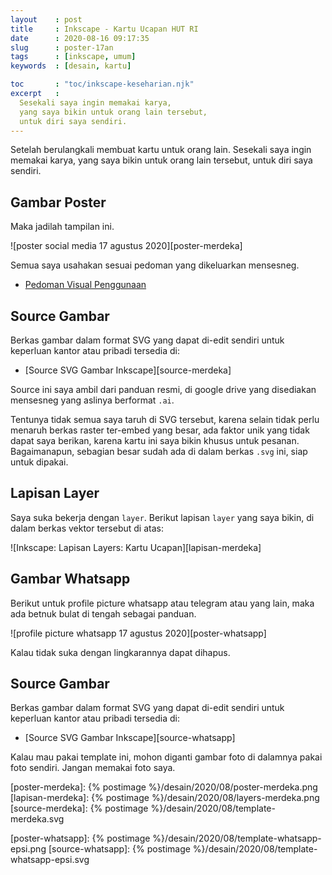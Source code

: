 ```yaml
---
layout    : post
title     : Inkscape - Kartu Ucapan HUT RI
date      : 2020-08-16 09:17:35
slug      : poster-17an
tags      : [inkscape, umum]
keywords  : [desain, kartu]

toc       : "toc/inkscape-keseharian.njk"
excerpt   : 
  Sesekali saya ingin memakai karya,
  yang saya bikin untuk orang lain tersebut,
  untuk diri saya sendiri.
---
```


<a name="prakata"></a>

Setelah berulangkali membuat kartu untuk orang lain.
Sesekali saya ingin memakai karya,
yang saya bikin untuk orang lain tersebut, untuk diri saya sendiri.

## Gambar Poster

Maka jadilah tampilan ini.

![poster social media 17 agustus 2020][poster-merdeka]

Semua saya usahakan sesuai pedoman yang dikeluarkan mensesneg.

* [Pedoman Visual Penggunaan][panduan-mensesneg]

## Source Gambar

Berkas gambar dalam format SVG yang dapat di-edit sendiri
untuk keperluan kantor atau pribadi tersedia di:

* [Source SVG Gambar Inkscape][source-merdeka]

Source ini saya ambil dari panduan resmi,
di google drive yang disediakan mensesneg yang aslinya berformat `.ai`.

Tentunya tidak semua saya taruh di SVG tersebut,
karena selain tidak perlu menaruh berkas raster ter-embed yang besar,
ada faktor unik yang tidak dapat saya berikan,
karena kartu ini saya bikin khusus untuk pesanan.
Bagaimanapun, sebagian besar sudah ada di dalam berkas `.svg` ini,
siap untuk dipakai.

## Lapisan Layer

Saya suka bekerja dengan `layer`.
Berikut lapisan `layer` yang saya bikin,
di dalam berkas vektor tersebut di atas:

![Inkscape: Lapisan Layers: Kartu Ucapan][lapisan-merdeka]

## Gambar Whatsapp

Berikut untuk profile picture whatsapp atau telegram atau yang lain,
maka ada betnuk bulat di tengah sebagai panduan.

![profile picture whatsapp 17 agustus 2020][poster-whatsapp]

Kalau tidak suka dengan lingkarannya dapat dihapus.

## Source Gambar

Berkas gambar dalam format SVG yang dapat di-edit sendiri
untuk keperluan kantor atau pribadi tersedia di:

* [Source SVG Gambar Inkscape][source-whatsapp]

Kalau mau pakai template ini,
mohon diganti gambar foto di dalamnya pakai foto sendiri.
Jangan memakai foto saya.

[//]: <> ( -- -- -- links below -- -- -- )

[panduan-mensesneg]:https://www.setneg.go.id/view/index/peringatan_hari_ulang_tahun_ke_75_kemerdekaan_republik_indonesia_tahun_2020

[poster-merdeka]:   {% postimage %}/desain/2020/08/poster-merdeka.png
[lapisan-merdeka]:  {% postimage %}/desain/2020/08/layers-merdeka.png
[source-merdeka]:   {% postimage %}/desain/2020/08/template-merdeka.svg

[poster-whatsapp]:  {% postimage %}/desain/2020/08/template-whatsapp-epsi.png
[source-whatsapp]:  {% postimage %}/desain/2020/08/template-whatsapp-epsi.svg

